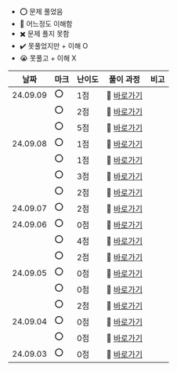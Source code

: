 - ⭕ 문제 풀었음
- 🔺 어느정도 이해함
- ✖️ 문제 풀지 못함
- ✔️ 못풀었지만 + 이해 O
- 😭 못풀고 + 이해 X

  
|    날짜  |  마크 | 난이도 | 풀이 과정                                                          |  비고 |
| -------- |  ---- | ------ | ------------------------------------------------------------------ |-------|
| 24.09.09 |   ⭕ |    1점  | 💨 [바로가기](https://velog.io/@jominuk1025/24.09.09)              |       |
|          |   ⭕ |    2점  | 💨 [바로가기](https://velog.io/@jominuk1025/24.09.09.1)            |       |
|          |   ⭕ |    5점  | 💨 [바로가기](https://velog.io/@jominuk1025/24.09.09.2)            |       |
| 24.09.08 |   ⭕ |    1점  | 💨 [바로가기](https://velog.io/@jominuk1025/24.09.08)              |       |
|          |   ⭕ |    1점  | 💨 [바로가기](https://velog.io/@jominuk1025/24.09.08.1)            |       |
|          |   ⭕ |    3점  | 💨 [바로가기](https://velog.io/@jominuk1025/24.09.08.2)            |       |
|          |   ⭕ |    2점  | 💨 [바로가기](https://velog.io/@jominuk1025/24.09.08.3)            |       |
| 24.09.07 |   ⭕ |    2점  | 💨 [바로가기](https://velog.io/@jominuk1025/24.09.07-58i0h6iq)             |       |
| 24.09.06 |   ⭕ |    0점  | 💨 [바로가기](https://velog.io/@jominuk1025/24.09.06-%EC%9D%B4%EB%A6%84%EC%9D%B4-%EC%9E%88%EB%8A%94-%EB%8F%99%EB%AC%BC%EC%9D%98-%EC%95%84%EC%9D%B4%EB%94%94)     | |
|  |   ⭕ |    4점  | 💨 [바로가기](https://velog.io/@jominuk1025/24.09.06-%EA%B2%BD%EA%B8%B0%EB%8F%84%EC%97%90-%EC%9C%84%EC%B9%98%ED%95%9C-%EC%8B%9D%ED%92%88%EC%B0%BD%EA%B3%A0-%EB%AA%A9%EB%A1%9D-%EC%B6%9C%EB%A0%A5%ED%95%98%EA%B8%B0)     | |
|  |   ⭕ |    2점  | 💨 [바로가기](https://velog.io/@jominuk1025/24.09.06-%ED%9D%89%EB%B6%80%EC%99%B8%EA%B3%BC-%EB%98%90%EB%8A%94-%EC%9D%BC%EB%B0%98%EC%99%B8%EA%B3%BC-%EC%9D%98%EC%82%AC-%EB%AA%A9%EB%A1%9D-%EC%B6%9C%EB%A0%A5%ED%95%98%EA%B8%B0)     | |
| 24.09.05 |   ⭕ |    0점  | 💨 [바로가기](https://velog.io/@jominuk1025/24.09.05-%EB%8F%99%EB%AC%BC%EC%9D%98-%EC%95%84%EC%9D%B4%EB%94%94%EC%99%80-%EC%9D%B4)     | |
|  |   ⭕ |    0점  | 💨 [바로가기](https://velog.io/@jominuk1025/24.09.05-%EC%97%AC%EB%9F%AC-%EA%B8%B0%EC%A4%80%EC%9C%BC%EB%A1%9C-%EC%A0%95%EB%A0%AC%ED%95%98%EA%B8%B0)     | |
|  |   ⭕ |    2점  | 💨 [바로가기](https://velog.io/@jominuk1025/24.09.05-%EC%83%81%EC%9C%84-n%EA%B0%9C-%EB%A0%88%EC%BD%94%EB%93%9C)     | |
| 24.09.04 |   ⭕ |    0점  | 💨 [바로가기](https://velog.io/@jominuk1025/24.09.04-%EA%B0%95%EC%9B%90%EB%8F%84%EC%97%90-%EC%9C%84%EC%B9%98%ED%95%9C-%EC%83%9D%EC%82%B0%EA%B3%B5%EC%9E%A5-%EB%AA%A9%EB%A1%9D-%EC%B6%9C%EB%A0%A5%ED%95%98)     |  |
|     |   ⭕ |    0점  | 💨 [바로가기](https://velog.io/@jominuk1025/24.09.04-%EC%96%B4%EB%A6%B0-%EB%8F%99%EB%AC%BC-%EC%B0%BE%EA%B8%B0)     |  |
| 24.09.03 |   ⭕ |    0점  | 💨 [바로가기](https://velog.io/@jominuk1025/24.09.03-%EC%95%84%ED%94%88-%EB%8F%99%EB%AC%BC-%EC%B0%BE%EA%B8%B0)     | |




